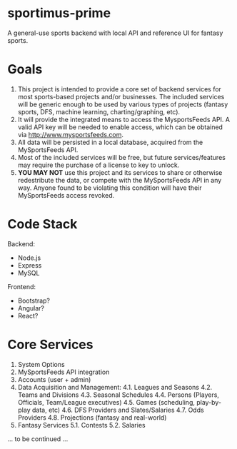 # sportimus-prime
A general-use sports backend with local API and reference UI for fantasy sports.

# Goals
1. This project is intended to provide a core set of backend services for most sports-based projects and/or businesses.  The included services will be generic enough to be used by various types of projects (fantasy sports, DFS, machine learning, charting/graphing, etc).
2. It will provide the integrated means to access the MysportsFeeds API.  A valid API key will be needed to enable access, which can be obtained via http://www.mysportsfeeds.com.
3. All data will be persisted in a local database, acquired from the MySportsFeeds API.
4. Most of the included services will be free, but future services/features may require the purchase of a license to key to unlock.
5. **YOU MAY NOT** use this project and its services to share or otherwise redestribute the data, or compete with the MySportsFeeds API in any way.  Anyone found to be violating this condition will have their MySportsFeeds access revoked.

# Code Stack
Backend:
* Node.js
* Express
* MySQL

Frontend:
* Bootstrap?
* Angular?
* React?

# Core Services
1. System Options
2. MySportsFeeds API integration
3. Accounts (user + admin)
4. Data Acquisition and Management:
4.1. Leagues and Seasons
4.2. Teams and Divisions
4.3. Seasonal Schedules
4.4. Persons (Players, Officials, Team/League executives)
4.5. Games (scheduling, play-by-play data, etc)
4.6. DFS Providers and Slates/Salaries
4.7. Odds Providers
4.8. Projections (fantasy and real-world)
5. Fantasy Services
5.1. Contests
5.2. Salaries

... to be continued ...
